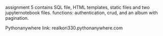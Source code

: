 assignment 5
contains 
SQL file, HTML templates, static files and two jupyternotebook files.
functions: authentication, crud, and an album with pagination.

Pythonanywhere link: realkori330.pythonanywhere.com
